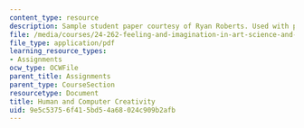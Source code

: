 ```yaml
---
content_type: resource
description: Sample student paper courtesy of Ryan Roberts. Used with permission.
file: /media/courses/24-262-feeling-and-imagination-in-art-science-and-technology-spring-2004/9e5c53756f415bd54a68024c909b2afb_24262wed_1145pm1.pdf
file_type: application/pdf
learning_resource_types:
- Assignments
ocw_type: OCWFile
parent_title: Assignments
parent_type: CourseSection
resourcetype: Document
title: Human and Computer Creativity
uid: 9e5c5375-6f41-5bd5-4a68-024c909b2afb
---
```

